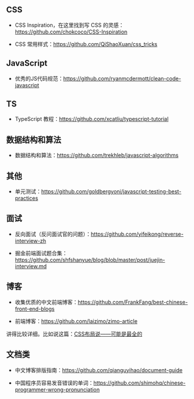 

## CSS

- CSS Inspiration，在这里找到写 CSS 的灵感：<https://github.com/chokcoco/CSS-Inspiration>

- CSS 常用样式：<https://github.com/QiShaoXuan/css_tricks>

## JavaScript

- 优秀的JS代码规范：<https://github.com/ryanmcdermott/clean-code-javascript>


## TS

- TypeScript 教程：<https://github.com/xcatliu/typescript-tutorial>

## 数据结构和算法

- 数据结构和算法：<https://github.com/trekhleb/javascript-algorithms>

## 其他

- 单元测试：<https://github.com/goldbergyoni/javascript-testing-best-practices>

## 面试

- 反向面试（反问面试官的问题）：<https://github.com/yifeikong/reverse-interview-zh>


- 掘金前端面试题合集：<https://github.com/shfshanyue/blog/blob/master/post/juejin-interview.md>

## 博客

- 收集优质的中文前端博客：<https://github.com/FrankFang/best-chinese-front-end-blogs>

- 前端博客：<https://github.com/laizimo/zimo-article>

讲得比较详细。比如说这篇：[CSS布局说——可能是最全的](https://github.com/laizimo/zimo-article/issues/36)

## 文档类

- 中文博客排版指南：<https://github.com/qianguyihao/document-guide>

- 中国程序员容易发音错误的单词：<https://github.com/shimohq/chinese-programmer-wrong-pronunciation>

